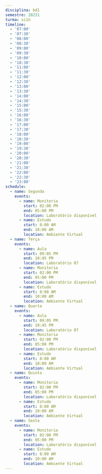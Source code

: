 ```yaml
---
disciplina: bd1
semestre: 20231
turma: si1n
timeline:
  - '07:00'
  - '07:30'
  - '08:00'
  - '08:30'
  - '09:00'
  - '09:30'
  - '10:00'
  - '10:30'
  - '11:00'
  - '11:30'
  - '12:00'
  - '12:30'
  - '13:00'
  - '13:30'
  - '14:00'
  - '14:30'
  - '15:00'
  - '15:30'
  - '16:00'
  - '16:30'
  - '17:00'
  - '17:30'
  - '18:00'
  - '18:30'
  - '19:00'
  - '19:30'
  - '20:00'
  - '20:30'
  - '21:00'
  - '21:30'
  - '22:00'
  - '22:30'
  - '23:00'
schedule:
  - name: Segunda
    events:
      - name: Monitoria
        start: 02:00 PM
        end: 05:00 PM
        location: Laboratório disponível
      - name: Estudo
        start: 8:00 AM
        end: 10:00 AM
        location: Ambiente Virtual
  - name: Terça
    events:
      - name: Aula
        start: 09:05 PM
        end: 10:45 PM
        location: Laboratório 07
      - name: Monitoria
        start: 02:00 PM
        end: 05:00 PM
        location: Laboratório disponível
      - name: Estudo
        start: 8:00 AM
        end: 10:00 AM
        location: Ambiente Virtual
  - name: Quarta
    events:
      - name: Aula
        start: 09:05 PM
        end: 10:45 PM
        location: Laboratório 07
      - name: Monitoria
        start: 02:00 PM
        end: 05:00 PM
        location: Laboratório disponível
      - name: Estudo
        start: 8:00 AM
        end: 10:00 AM
        location: Ambiente Virtual
  - name: Quinta
    events:
      - name: Monitoria
        start: 02:00 PM
        end: 05:00 PM
        location: Laboratório disponível
      - name: Estudo
        start: 8:00 AM
        end: 10:00 AM
        location: Ambiente Virtual
  - name: Sexta
    events:
      - name: Monitoria
        start: 02:00 PM
        end: 05:00 PM
        location: Laboratório disponível
      - name: Estudo
        start: 8:00 AM
        end: 10:00 AM
        location: Ambiente Virtual
---
```

